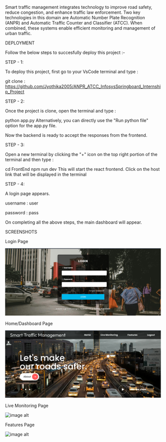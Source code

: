 Smart traffic management integrates technology to improve road safety, reduce congestion, and enhance traffic law enforcement. Two key technologies in this domain are Automatic Number Plate Recognition (ANPR) and Automatic Traffic Counter and Classifier (ATCC). When combined, these systems enable efficient monitoring and management of urban traffic.

DEPLOYMENT

Follow the below steps to succesfully deploy this project :-

STEP - 1:

To deploy this project, first go to your VsCode terminal and type :

git clone :
https://github.com/Jyothika2005/ANPR_ATCC_InfosysSpringboard_Internship_Project
  
STEP - 2:

Once the project is clone, open the terminal and type :

  python app.py
Alternatively, you can directly use the "Run python file" option for the app.py file.

Now the backend is ready to accept the responses from the frontend.

STEP - 3:

Open a new terminal by clicking the "+" icon on the top right portion of the terminal and then type :

  cd FrontEnd
  npm run dev
This will start the react frontend. Click on the host link that will be displayed in the terminal

STEP - 4: 

A login page appears.

username : user

password : pass

On completing all the above steps, the main dashboard will appear.

SCREENSHOTS

Login Page

![image alt](https://github.com/Jyothika2005/ANPR_ATCC_InfosysSpringboard_Internship_Project/blob/main/111.png)

Home/Dashboard Page

![image alt](https://github.com/Jyothika2005/ANPR_ATCC_InfosysSpringboard_Internship_Project/blob/main/222.png)

Live Monitoring Page

![image alt]()

Features Page

![image alt]()



